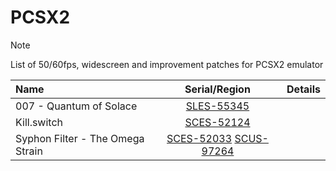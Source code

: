 # PCSX2
> [!NOTE]
> List of 50/60fps, widescreen and improvement patches for PCSX2 emulator

| Name | Serial/Region | Details |
| :---         |     :---:      |          ---: |
| 007 - Quantum of Solace  |   [SLES-55345](https://github.com/Gabominated/PCSX2/blob/main/PCSX2%20Patches/SLES-55345_B43AC68E.pnach)     |       |
| Kill.switch   | [SCES-52124](https://github.com/Gabominated/PCSX2/blob/main/PCSX2%20Patches/SCES-52124_91A65EAE.pnach)    |
| Syphon Filter - The Omega Strain | [SCES-52033](https://github.com/Gabominated/PCSX2/blob/main/PCSX2%20Patches/SCES-52033_27E54B37.pnach) [SCUS-97264](https://github.com/Gabominated/PCSX2/blob/main/PCSX2%20Patches/SCUS-97264_D5605611.pnach) |      |
